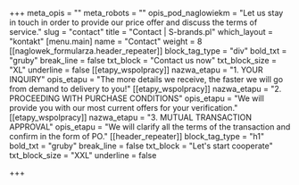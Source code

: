 +++
meta_opis = ""
meta_robots = ""
opis_pod_naglowiekm = "Let us stay in touch in order to provide our price offer and discuss the terms of service."
slug = "contact"
title = "Contact | S-brands.pl"
which_layout = "kontakt"
[menu.main]
name = "Contact"
weight = 8
[[naglowek_formularza.header_repeater]]
block_tag_type = "div"
bold_txt = "gruby"
break_line = false
txt_block = "Contact us now"
txt_block_size = "XL"
underline = false
[[etapy_wspolpracy]]
nazwa_etapu = "1. YOUR INQUIRY"
opis_etapu = "The more details we receive, the faster we will go from demand to delivery to you!"
[[etapy_wspolpracy]]
nazwa_etapu = "2. PROCEEDING WITH PURCHASE CONDITIONS"
opis_etapu = "We will provide you with our most current offers for your verification."
[[etapy_wspolpracy]]
nazwa_etapu = "3. MUTUAL TRANSACTION APPROVAL"
opis_etapu = "We will clarify all the terms of the transaction and confirm in the form of PO."
[[header_repeater]]
block_tag_type = "h1"
bold_txt = "gruby"
break_line = false
txt_block = "Let's start cooperate"
txt_block_size = "XXL"
underline = false

+++
